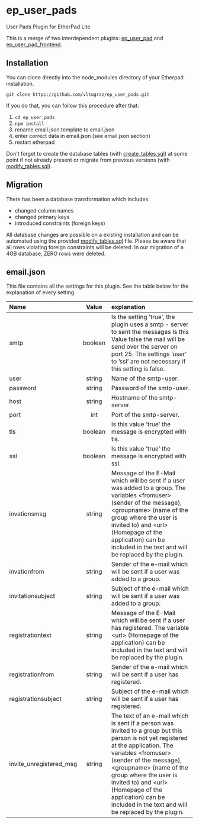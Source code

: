 # ep_user_pads

User Pads Plugin for EtherPad Lite

This is a merge of two interdependent plugins: [ep_user_pad](https://github.com/vltugraz/ep_user_pad) and [ep_user_pad_frontend](https://github.com/vltugraz/ep_user_pad_frontend).

## Installation
You can clone directly into the node_modules directory of your Etherpad installation. 

`git clone https://github.com/vltugraz/ep_user_pads.git`

If you do that, you can follow this procedure after that:

1. `cd ep_user_pads`
2. `npm install`
3. rename email.json.template to email.json
4. enter correct data in email.json (see email.json section)
5. restart etherpad

Don't forget to create the database tables (with [create_tables.sql](sql/create_tables.sql)) at some point if not already present or migrate from previous versions (with [modify_tables.sql](sql/modify_tables.sql)).


## Migration
There has been a database transformation which includes:
* changed column names
* changed primary keys
* introduced constraints (foreign keys)

All database changes are possible on a existing installation and can be automated using the provided [modify_tables.sql](sql/modify_tables.sql) file. Please be aware that all rows violating foreign constraints will be deleted. In our migration of a 4GB database, ZERO rows were deleted.

## email.json

This file contains all the settings for this plugin. See the table below for the explanation of every setting.

| Name | Value | explanation |
| :------------ | :---------------: | :----- |
| smtp | boolean | Is the setting ’true’, the plugin uses a smtp - server to sent the messages Is this Value false the mail will be send over the server on port 25. The settings ’user’ to ’ssl’ are not necessary if this setting is false. |
| user | string | Name of the smtp-user. |
| password | string | Password of the smtp-user. |
| host | string | Hostname of the smtp-server. |
| port | int | Port of the smtp-server. |
| tls | boolean | Is this value ’true’ the message is encrypted with tls. |
| ssl | boolean | Is this value ’true’ the message is encrypted with ssl. |
| invationsmsg | string | Message of the E-Mail which will be sent if a user was added to a group. The variables \<fromuser\> (sender of the message), \<groupname\> (name of the group where the user is invited to) and \<url\> (Homepage of the application) can be included in the text and will be replaced by the plugin. |
| invationfrom | string | Sender of the e-mail which will be sent if a user was added to a group. |
| invitationsubject | string | Subject of the e-mail which will be sent if a user was added to a group. |
| registrationtext | string | Message of the E-Mail which will be sent if a user has registered. The variable \<url\> (Homepage of the application) can be included in the text and will be replaced by the plugin. |
| registrationfrom | string | Sender of the e-mail which will be sent if a user has registered. |
| registrationsubject | string | Subject of the e-mail which will be sent if a user has registered. |
| invite_unregistered_msg | string | The text of an e-mail which is sent if a person was invited to a group but this person is not yet registered at the application. The variables \<fromuser\> (sender of the message), \<groupname\> (name of the group where the user is invited to) and \<url\> (Homepage of the application) can be included in the text and will be replaced by the plugin. |
